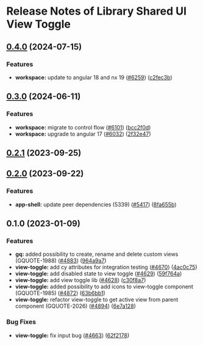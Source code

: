 # Release Notes of Library Shared UI View Toggle
## [0.4.0](https://github.com/Schaeffler-Group/frontend-schaeffler/compare/view-toggle-v0.3.0...view-toggle-v0.4.0) (2024-07-15)


### Features

* **workspace:** update to angular 18 and nx 19 ([#6259](https://github.com/Schaeffler-Group/frontend-schaeffler/issues/6259)) ([c2fec3b](https://github.com/Schaeffler-Group/frontend-schaeffler/commit/c2fec3befeaa072f87bfc4c195262d71c2b18ecf))

## [0.3.0](https://github.com/Schaeffler-Group/frontend-schaeffler/compare/view-toggle-v0.2.1...view-toggle-v0.3.0) (2024-06-11)


### Features

* **workspace:** migrate to control flow ([#6101](https://github.com/Schaeffler-Group/frontend-schaeffler/issues/6101)) ([bcc2f0d](https://github.com/Schaeffler-Group/frontend-schaeffler/commit/bcc2f0de21ab75dcdceb320c21268074e0940dc9))
* **workspace:** upgrade to angular 17 ([#6032](https://github.com/Schaeffler-Group/frontend-schaeffler/issues/6032)) ([2f32e47](https://github.com/Schaeffler-Group/frontend-schaeffler/commit/2f32e478cb1b1c95ac48976332011c60ce28f4e4))

## [0.2.1](https://github.com/Schaeffler-Group/frontend-schaeffler/compare/view-toggle-v0.2.0...view-toggle-v0.2.1) (2023-09-25)

## [0.2.0](https://github.com/Schaeffler-Group/frontend-schaeffler/compare/view-toggle-v0.1.0...view-toggle-v0.2.0) (2023-09-22)


### Features

* **app-shell:** update peer dependencies (5339) ([#5417](https://github.com/Schaeffler-Group/frontend-schaeffler/issues/5417)) ([8fa655b](https://github.com/Schaeffler-Group/frontend-schaeffler/commit/8fa655b608a94cb6e20d54e73187f3efb7ec750e))

## 0.1.0 (2023-01-09)


### Features

* **gq:** added possibility to create, rename and delete custom views (GQUOTE-1988) ([#4883](https://github.com/Schaeffler-Group/frontend-schaeffler/issues/4883)) ([964a9a7](https://github.com/Schaeffler-Group/frontend-schaeffler/commit/964a9a7e520940016396e4b253168b91a356402e))
* **view-toggle:** add cy attributes for integration testing ([#4670](https://github.com/Schaeffler-Group/frontend-schaeffler/issues/4670)) ([4ac0c75](https://github.com/Schaeffler-Group/frontend-schaeffler/commit/4ac0c7510174dfecd344845dc5230edfc4b227f4))
* **view-toggle:** add disabled state to view toggle ([#4629](https://github.com/Schaeffler-Group/frontend-schaeffler/issues/4629)) ([59f764a](https://github.com/Schaeffler-Group/frontend-schaeffler/commit/59f764a548c8452ff3af4f47da80f782324879c1))
* **view-toggle:** add view toggle lib ([#4628](https://github.com/Schaeffler-Group/frontend-schaeffler/issues/4628)) ([c30f8a7](https://github.com/Schaeffler-Group/frontend-schaeffler/commit/c30f8a72cbe6cb6c15b5083649c5b87193669f8c))
* **view-toggle:** added possibility to add icons to view-toggle component (GQUOTE-1985) ([#4872](https://github.com/Schaeffler-Group/frontend-schaeffler/issues/4872)) ([63b6bb1](https://github.com/Schaeffler-Group/frontend-schaeffler/commit/63b6bb1c7d7d7f125dd2c651a611bf229e7756cb))
* **view-toggle:** refactor view-toggle to get active view from parent component (GQUOTE-2026) ([#4894](https://github.com/Schaeffler-Group/frontend-schaeffler/issues/4894)) ([6e7a128](https://github.com/Schaeffler-Group/frontend-schaeffler/commit/6e7a1284287aa30183b4841ff272fa5137251f99))


### Bug Fixes

* **view-toggle:** fix input bug ([#4663](https://github.com/Schaeffler-Group/frontend-schaeffler/issues/4663)) ([62f2178](https://github.com/Schaeffler-Group/frontend-schaeffler/commit/62f21781135acbee9ba38dbf0a0f6a0efccea973))
